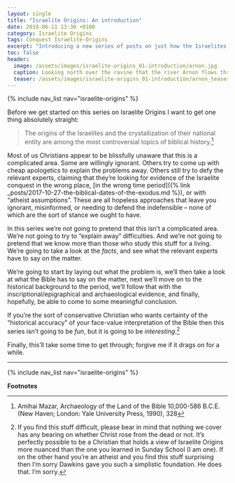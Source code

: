 ```yaml
---
layout: single
title: "Israelite Origins: An introduction"
date: 2018-06-11 13:30 +0100
category: Israelite Origins
tags: Conquest Israelite-Origins
excerpt: "Introducing a new series of posts on just how the Israelites came to be in Canaan."
toc: false
header:
  image: /assets/images/israelite-origins_01-introduction/arnon.jpg
  caption: Looking north over the ravine that the river Arnon flows through
  teaser: /assets/images/israelite-origins_01-introduction/arnon_teaser.png
---
```


{% include nav_list nav="israelite-origins" %}

Before we get started on this series on Israelite Origins I want to get one thing absolutely straight:

> The origins of the Israelites and the crystallization of their national entity are among the most controversial topics of biblical history.[^1]

Most of us Christians appear to be blissfully unaware that this is a complicated area. Some are willingly ignorant. Others try to come up with cheap apologetics to explain the problems away. Others still try to defy the relevant experts, claiming that they’re looking for evidence of the Israelite conquest in the wrong place, [in the wrong time period]({% link _posts/2017-10-27-the-biblical-dates-of-the-exodus.md %}), or with “atheist assumptions”. These are all hopeless approaches that leave you ignorant, misinformed, or needing to defend the indefensible – none of which are the sort of stance we ought to have.

In this series we’re not going to pretend that this isn’t a complicated area. We’re not going to try to “explain away” difficulties. And we’re not going to pretend that we know more than those who study this stuff for a living. We’re going to take a look at the _facts_, and see what the relevant experts have to say on the matter.

We’re going to start by laying out what the problem is, we’ll then take a look at what the Bible has to say on the matter, next we’ll move on to the historical background to the period, we’ll follow that with the inscriptional/epigraphical and archaeological evidence, and finally, hopefully, be able to come to some meaningful conclusion.

If you’re the sort of conservative Christian who wants certainty of the “historical accuracy” of your face-value interpretation of the Bible then this series isn’t going to be _fun_, but it is going to be _interesting_.[^2]

Finally, this’ll take some time to get through; forgive me if it drags on for a while.

---

{% include nav_list nav="israelite-origins" %}

**Footnotes**

[^1]: Amihai Mazar, Archaeology of the Land of the Bible 10,000-586 B.C.E. (New Haven; London: Yale University Press, 1990), 328
[^2]: If you find this stuff difficult, please bear in mind that nothing we cover has any bearing on whether Christ rose from the dead or not. It’s perfectly possible to be a Christian that holds a view of Israelite Origins more nuanced than the one you learned in Sunday School (I am one). If on the other hand you’re an atheist and you find this stuff surprising then I’m sorry Dawkins gave you such a simplistic foundation. He does that. I’m sorry.
